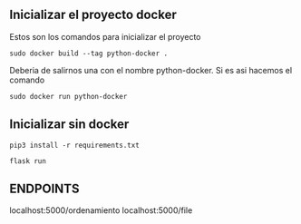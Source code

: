 ## Inicializar el proyecto docker

Estos son los comandos para inicializar el proyecto

    sudo docker build --tag python-docker .

Deberia de salirnos una con el nombre python-docker. Si es asi hacemos el comando

    sudo docker run python-docker


## Inicializar sin docker 

    pip3 install -r requirements.txt

    flask run



## ENDPOINTS

localhost:5000/ordenamiento
localhost:5000/file
